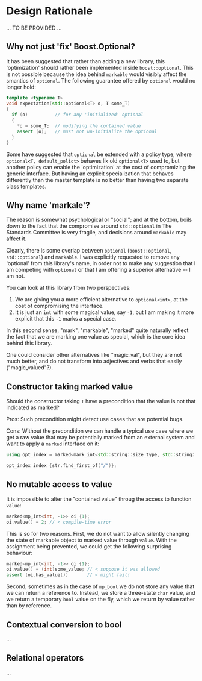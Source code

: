 # Design Rationale

... TO BE PROVIDED ...

## Why not just 'fix' Boost.Optional?

It has been suggested that rather than adding a new library, this 'optimization' should rather been implemented inside `boost::optional`. This is not possible because the idea behind `markable` would visibly affect the smantics of `optional`. The following guarantee offered by `optional` would no longer hold:

```c++
template <typename T>
void expectation(std::optional<T> o, T some_T)
{
  if (o)          // for any 'initialized' optional
  {
    *o = some_T;  // modifying the contained value
    assert (o);   // must not un-initialize the optional
  }
}
```

Some have suggested that `optional` be extended with a policy type, where `optional<T, default_polict>` behaves lik old `optional<T>` used to, but another policy can enable the 'optimization' at the cost of compromizing the generic interface. But having an explicit specialization that behaves differently than the master template is no better than having two separate class templates.

## Why name 'markale'?

The reason is somewhat psychological or "social"; and at the bottom, boils down to the fact that the compromise around `std::optional` in The Standards Committee is very fragile, and decisions around `markable` may affect it.

Clearly, there is some overlap between `optional` (`boost::optional`, `std::optional`) and `markable`. I was explicitly requested to remove any 'optional' from this library's name, in order not to make any suggestion that I am competing with `optional` or that I am offering a superior alternative -- I am not.

You can look at this library from two perspectives:

1. We are giving you a more efficient alternative to `optional<int>`, at the cost of compromising the interface.
2. It is just an `int` with some magical value, say `-1`, but I am making it more explicit that this `-1` marks a special case.

In this second sense, "mark", "markable", "marked" quite naturally reflect the fact that we are marking one value as special, which is the core idea behind this library.

One could consider other alternatives like "magic_val", but they are not much better, and do not transform into adjectives and verbs that easily ("magic_valued"?).

## Constructor taking marked value

Should the constructor taking `T` have a precondition that the value is not that indicated as marked?

Pros: Such precondition might detect use cases that are potential bugs.

Cons: Without the precondition we can handle a typical use case where we get a raw value that may be potentially marked from an external system and want to apply a `marked` interface on it:

```c++
using opt_index = marked<mark_int<std::string::size_type, std::string::npos>>;

opt_index index {str.find_first_of("/")};
```

## No mutable access to value

It is impossible to alter the "contained value" throug the access to function `value`:

```c++
marked<mp_int<int, -1>> oi {1};
oi.value() = 2; // < compile-time error
```

This is so for two reasons. First, we do not want to allow silently changing the state of markable object to marked value through `value`. With the assignment being prevented, we could get the following surprising behaviour:

```c++
marked<mp_int<int, -1>> oi {1};
oi.value() = (int)some_value; // < suppose it was allowed
assert (oi.has_value())       // < might fail!
```

Second, sometimes as in the case of `mp_bool` we do not store any value that we can return a reference to. Instead, we store a three-state `char` value, and we return a temporary `bool` value on the fly, which we return by value rather than by reference.

## Contextual conversion to bool

...

## Relational operators

...
